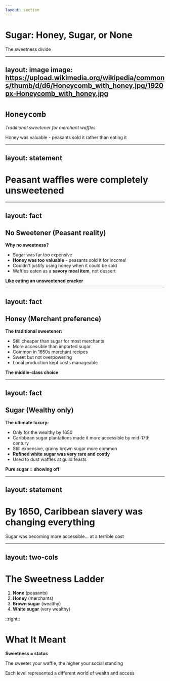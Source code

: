```yaml
---
layout: section
---
```

# Sugar: Honey, Sugar, or None
The sweetness divide

---
layout: image
image: https://upload.wikimedia.org/wikipedia/commons/thumb/d/d6/Honeycomb_with_honey.jpg/1920px-Honeycomb_with_honey.jpg
---

# `Honeycomb`
*Traditional sweetener for merchant waffles*

Honey was valuable - peasants sold it rather than eating it

---
layout: statement
---
# Peasant waffles were completely unsweetened

---
layout: fact
---
## No Sweetener (Peasant reality)

**Why no sweetness?**
- Sugar was far too expensive
- **Honey was too valuable** - peasants sold it for income!
- Couldn't justify using honey when it could be sold
- Waffles eaten as a **savory meal item**, not dessert

**Like eating an unsweetened cracker**

---
layout: fact
---
## Honey (Merchant preference)

**The traditional sweetener:**
- Still cheaper than sugar for most merchants
- More accessible than imported sugar
- Common in 1650s merchant recipes
- Sweet but not overpowering
- Local production kept costs manageable

**The middle-class choice**

---
layout: fact
---
## Sugar (Wealthy only)

**The ultimate luxury:**
- Only for the wealthy by 1650
- Caribbean sugar plantations made it more accessible by mid-17th century
- Still expensive, grainy brown sugar more common
- **Refined white sugar was very rare and costly**
- Used to dust waffles at guild feasts

**Pure sugar = showing off**

---
layout: statement
---
# By 1650, Caribbean slavery was changing everything

Sugar was becoming more accessible... at a terrible cost

---
layout: two-cols
---

# The Sweetness Ladder

1. **None** (peasants)
2. **Honey** (merchants)
3. **Brown sugar** (wealthy)
4. **White sugar** (very wealthy)

::right::

# What It Meant

**Sweetness = status**

The sweeter your waffle, the higher your social standing

Each level represented a different world of wealth and access
